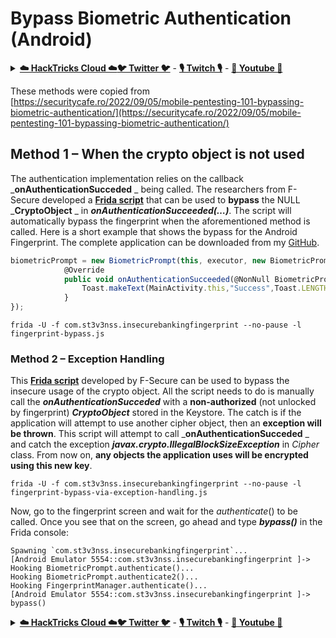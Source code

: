 # Bypass Biometric Authentication (Android)

<details>

<summary><a href="https://cloud.hacktricks.xyz/pentesting-cloud/pentesting-cloud-methodology"><strong>☁️ HackTricks Cloud ☁️</strong></a><a href="https://twitter.com/carlospolopm"><strong>🐦 Twitter 🐦</strong></a> - <a href="https://www.twitch.tv/hacktricks_live/schedule"><strong>🎙️ Twitch 🎙️</strong></a> - <a href="https://www.youtube.com/@hacktricks_LIVE"><strong>🎥 Youtube 🎥</strong></a></summary>

* Do you work in a **cybersecurity company**? Do you want to see your **company advertised in HackTricks**? or do you want to have access to the **latest version of the PEASS or download HackTricks in PDF**? Check the [**SUBSCRIPTION PLANS**](https://github.com/sponsors/carlospolop)!
* Discover [**The PEASS Family**](https://opensea.io/collection/the-peass-family), our collection of exclusive [**NFTs**](https://opensea.io/collection/the-peass-family)
* Get the [**official PEASS & HackTricks swag**](https://peass.creator-spring.com)
* **Join the** [**💬**](https://emojipedia.org/speech-balloon/) [**Discord group**](https://discord.gg/hRep4RUj7f) or the [**telegram group**](https://t.me/peass) or **follow** me on **Twitter** [**🐦**](https://github.com/carlospolop/hacktricks/tree/7af18b62b3bdc423e11444677a6a73d4043511e9/\[https:/emojipedia.org/bird/README.md)[**@carlospolopm**](https://twitter.com/carlospolopm)**.**
* **Share your hacking tricks by submitting PRs to the [hacktricks repo](https://github.com/carlospolop/hacktricks) and [hacktricks-cloud repo](https://github.com/carlospolop/hacktricks-cloud)**.

</details>

These methods were copied from [https://securitycafe.ro/2022/09/05/mobile-pentesting-101-bypassing-biometric-authentication/](https://securitycafe.ro/2022/09/05/mobile-pentesting-101-bypassing-biometric-authentication/)

## **Method 1 – When the crypto object is not used**

The authentication implementation relies on the callback _**onAuthenticationSucceded** _ being called. The researchers from F-Secure developed a [**Frida script**](https://github.com/FSecureLABS/android-keystore-audit/blob/master/frida-scripts/fingerprint-bypass.js) that can be used to **bypass** the NULL _**CryptoObject** _ in _**onAuthenticationSucceeded(…)**_. The script will automatically bypass the fingerprint when the aforementioned method is called. Here is a short example that shows the bypass for the Android Fingerprint. The complete application can be downloaded from my [GitHub](https://github.com/St3v3nsS/InsecureBanking).

```javascript
biometricPrompt = new BiometricPrompt(this, executor, new BiometricPrompt.AuthenticationCallback() {
            @Override
            public void onAuthenticationSucceeded(@NonNull BiometricPrompt.AuthenticationResult result) {
                Toast.makeText(MainActivity.this,"Success",Toast.LENGTH_LONG).show();
            }
});
```

```
frida -U -f com.st3v3nss.insecurebankingfingerprint --no-pause -l fingerprint-bypass.js
```

### **Method 2 – Exception Handling**

This [**Frida script**](https://github.com/FSecureLABS/android-keystore-audit/blob/master/frida-scripts/fingerprint-bypass-via-exception-handling.js) developed by F-Secure can be used to bypass the insecure usage of the crypto object. All the script needs to do is manually call the _**onAuthenticationSucceded**_ with a **non-authorized** (not unlocked by fingerprint) _**CryptoObject**_ stored in the Keystore. The catch is if the application will attempt to use another cipher object, then an **exception will be thrown**. This script will attempt to call _**onAuthenticationSucceded** _ and catch the exception _**javax.crypto.IllegalBlockSizeException**_ in _Cipher_ class. From now on, **any objects the application uses will be encrypted using this new key**.

```
frida -U -f com.st3v3nss.insecurebankingfingerprint --no-pause -l fingerprint-bypass-via-exception-handling.js
```

Now, go to the fingerprint screen and wait for the _authenticate_() to be called. Once you see that on the screen, go ahead and type _**bypass()**_ in the Frida console:

```
Spawning `com.st3v3nss.insecurebankingfingerprint`...                   
[Android Emulator 5554::com.st3v3nss.insecurebankingfingerprint ]-> Hooking BiometricPrompt.authenticate()...
Hooking BiometricPrompt.authenticate2()...
Hooking FingerprintManager.authenticate()...
[Android Emulator 5554::com.st3v3nss.insecurebankingfingerprint ]-> bypass()
```

<details>

<summary><a href="https://cloud.hacktricks.xyz/pentesting-cloud/pentesting-cloud-methodology"><strong>☁️ HackTricks Cloud ☁️</strong></a><a href="https://twitter.com/carlospolopm"><strong>🐦 Twitter 🐦</strong></a> - <a href="https://www.twitch.tv/hacktricks_live/schedule"><strong>🎙️ Twitch 🎙️</strong></a> - <a href="https://www.youtube.com/@hacktricks_LIVE"><strong>🎥 Youtube 🎥</strong></a></summary>

* Do you work in a **cybersecurity company**? Do you want to see your **company advertised in HackTricks**? or do you want to have access to the **latest version of the PEASS or download HackTricks in PDF**? Check the [**SUBSCRIPTION PLANS**](https://github.com/sponsors/carlospolop)!
* Discover [**The PEASS Family**](https://opensea.io/collection/the-peass-family), our collection of exclusive [**NFTs**](https://opensea.io/collection/the-peass-family)
* Get the [**official PEASS & HackTricks swag**](https://peass.creator-spring.com)
* **Join the** [**💬**](https://emojipedia.org/speech-balloon/) [**Discord group**](https://discord.gg/hRep4RUj7f) or the [**telegram group**](https://t.me/peass) or **follow** me on **Twitter** [**🐦**](https://github.com/carlospolop/hacktricks/tree/7af18b62b3bdc423e11444677a6a73d4043511e9/\[https:/emojipedia.org/bird/README.md)[**@carlospolopm**](https://twitter.com/carlospolopm)**.**
* **Share your hacking tricks by submitting PRs to the [hacktricks repo](https://github.com/carlospolop/hacktricks) and [hacktricks-cloud repo](https://github.com/carlospolop/hacktricks-cloud)**.

</details>

